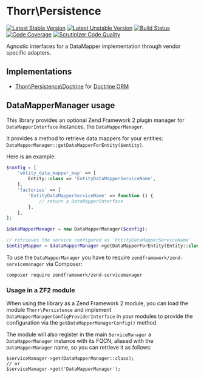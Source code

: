 Thorr\Persistence
===

[![Latest Stable Version](https://poser.pugx.org/stefanotorresi/thorr-persistence/v/stable.png)](https://packagist.org/packages/stefanotorresi/thorr-persistence)
[![Latest Unstable Version](https://poser.pugx.org/stefanotorresi/thorr-persistence/v/unstable.png)](https://packagist.org/packages/stefanotorresi/thorr-persistence)
[![Build Status](https://travis-ci.org/stefanotorresi/thorr-persistence.png?branch=master)](https://travis-ci.org/stefanotorresi/thorr-persistence)
[![Code Coverage](https://scrutinizer-ci.com/g/stefanotorresi/thorr-persistence/badges/coverage.png?s=333719d623e594189d997672ca4c1852cf665a67)](https://scrutinizer-ci.com/g/stefanotorresi/thorr-persistence/)
[![Scrutinizer Code Quality](https://scrutinizer-ci.com/g/stefanotorresi/thorr-persistence/badges/quality-score.png?s=1a350e9ee86db7b9ec2d006675405292123f20cb)](https://scrutinizer-ci.com/g/stefanotorresi/thorr-persistence/)

Agnostic interfaces for a DataMapper implementation through vendor specific adapters.

## Implementations

* [Thorr\Persistence\Doctrine][thorr-persistence-doctrine] for [Doctrine ORM][doctrine-orm]

[thorr-persistence-doctrine]: http://github.com/stefanotorresi/thorr-persistence-doctrine
[doctrine-orm]: http://www.doctrine-project.org

## DataMapperManager usage

This library provides an optional Zend Framework 2 plugin manager for `DataMapperInterface` instances, the `DataMapperManager`.

It provides a method to retrieve data mappers for your entities: `DataMapperManager::getDataMapperForEntity($entity)`.

Here is an example:

```php
$config = [
    'entity_data_mapper_map' => [
        Entity::class => 'EntityDataMapperServiceName',
    ],
    'factories' => [
        'EntityDataMapperServiceName' => function () {
            // return a DataMapperInterface            
        },
    ],
];

$dataMapperManager = new DataMapperManager($config);

// retrieves the service configured as 'EntityDataMapperServiceName'
$entityMapper = $dataMapperManager->getDataMapperForEntity(Entity::class);
```

To use the `DataMapperManager` you have to require `zendframework/zend-servicemanager` via Composer:

```shell
composer require zendframework/zend-servicemanager
```

### Usage in a ZF2 module

When using the library as a Zend Framework 2 module, you can load the module `Thorr\Persistence` and implement 
`DataMapperManagerConfigProviderInterface` in your modules to provide the configuration via the 
`getDataMapperManagerConfig()` method.

The module will also register in the main `ServiceManager` a `DataMapperManager` instance with its FQCN, 
aliased with the `DataMapperManager` name, so you can retrieve it as follows:

```
$serviceManager->get(DataMapperManager::class);
// or
$serviceManager->get('DataMapperManager');
```
